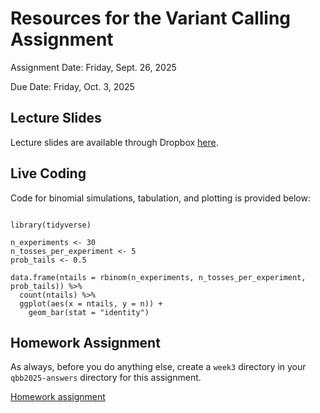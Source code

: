 # Resources for the Variant Calling Assignment

Assignment Date: Friday, Sept. 26, 2025

Due Date: Friday, Oct. 3, 2025

## Lecture Slides

Lecture slides are available through Dropbox [here](https://www.dropbox.com/scl/fi/dukux5o61wfko0smxc48y/20250926_variant_calling.pptx?rlkey=fmu6e18dfbxxai4gv6kvt5toi&st=2zyz7r5v&dl=0).


## Live Coding

Code for binomial simulations, tabulation, and plotting is provided below:

```{r}

library(tidyverse)

n_experiments <- 30
n_tosses_per_experiment <- 5
prob_tails <- 0.5

data.frame(ntails = rbinom(n_experiments, n_tosses_per_experiment, prob_tails)) %>%
  count(ntails) %>%
  ggplot(aes(x = ntails, y = n)) +
    geom_bar(stat = "identity")

```

## Homework Assignment

As always, before you do anything else, create a `week3` directory in your `qbb2025-answers` directory for this assignment.

[Homework assignment](https://bxlab.github.io/cmdb-quantbio/assignments/lab/variant_calling/assignment)
